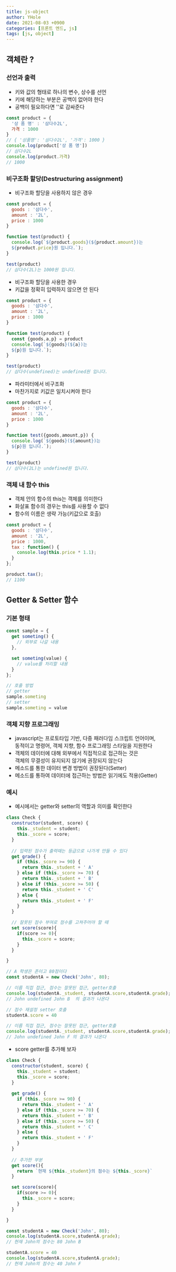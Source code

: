 ```yaml
---
title: js-object
author: YHole
date: 2021-08-03 +0900
categories: [프론트 엔드, js]
tags: [js, object]
---
```


## 객체란 ?

### 선언과 출력

- 키와 값의 형태로 하나의 변수, 상수를 선언
- 키에 해당하는 부분은 공백이 없어야 한다
- 공백이 필요하다면 ''로 감싸준다

```javascript
const product = {
  '상 품 명' : '삼다수2L',
  가격 : 1000
}
// { '상품명': '삼다수2L', '가격': 1000 }
console.log(product['상 품 명'])
// 삼다수2L
console.log(product.가격)
// 1000
```  

### 비구조화 할당(Destructuring assignment)

- 비구조화 할당을 사용하지 않은 경우

```javascript
const product = {
  goods : '삼다수',
  amount : '2L',
  price : 1000
}

function test(product) {
  console.log(`${product.goods}(${product.amount})는 
  ${product.price}원 입니다.`);
}

test(product)
// 삼다수(2L)는 1000원 입니다.
```

- 비구조화 할당을 사용한 경우
- 키값을 정확히 입력하지 않으면 안 된다

```javascript
const product = {
  goods : '삼다수',
  amount : '2L',
  price : 1000
}

function test(product) {
  const {goods,a,p} = product
  console.log(`${goods}(${a})는 
  ${p}원 입니다.`);
}

test(product)
// 삼다수(undefined)는 undefined원 입니다.
```

- 파라미터에서 비구조화
- 마찬가지로 키값은 일치시켜야 한다

```javascript
const product = {
  goods : '삼다수',
  amount : '2L',
  price : 1000
}

function test({goods,amount,p}) {
  console.log(`${goods}(${amount})는 
  ${p}원 입니다.`);
}

test(product)
// 삼다수(2L)는 undefined원 입니다.
```
### 객체 내 함수 this

- 객체 안의 함수의 this는 객체를 의미한다
- 화살표 함수의 경우는 this를 사용할 수 없다
- 함수의 이름은 생략 가능(키값으로 호출)

```javascript
const product = {
  goods : '삼다수',
  amount : '2L',
  price : 1000,
  tax : function() {
    console.log(this.price * 1.1);
  }
};

product.tax();
// 1100
```

## Getter & Setter 함수

### 기본 형태

```javascript
const sample = {
  get someting() {
    // 외부로 나갈 내용
  },

  set someting(value) {
    // value를 처리할 내용
  }
};

// 호출 방법
// getter
sample.someting
// setter
sample.someting = value
```

### 객체 지향 프로그래밍

- javascript는 프로토타입 기반, 다중 패러다임 스크립트 언어이며,  
동적이고 명령어, 객체 지향, 함수 프로그래밍 스타일을 지원한다
- 객체의 데이터에 대해 외부에서 직접적으로 접근하는 것은  
객체의 무결성이 유지되지 않기에 권장되지 않는다
- 메소드를 통한 데이터 변경 방법이 권장된다(Setter)
- 메소드를 통하여 데이터에 접근하는 방법은 읽기에도 적용(Getter)

### 예시

- 예시에서는 getter와 setter의 역할과 의미를 확인한다

```javascript
class Check { 
  constructor(student, score) { 
    this._student = student; 
    this._score = score;
  } 
  
  // 입력된 점수가 출력때는 등급으로 나가게 만들 수 있다
  get grade() { 
    if (this._score >= 90) {
      return this._student + ' A'
    } else if (this._score >= 70) {
      return this._student + ' B'
    } else if (this._score >= 50) {
      return this._student + ' C'
    } else {
      return this._student + ' F'
    }
  } 

  // 잘못된 점수 부여로 점수를 고쳐주어야 할 때
  set score(score){ 
    if(score >= 0){ 
      this._score = score;
    } 
  } 

} 

// A 학생은 존이고 80점이다
const studentA = new Check('John', 80);

// 이름 직접 접근, 점수는 잘못된 접근, getter호출 
console.log(studentA._student, studentA.score,studentA.grade); 
// John undefined John B  의 결과가 나온다

// 점수 재설정 setter 호출
studentA.score = 40

// 이름 직접 접근, 점수는 잘못된 접근, getter호출
console.log(studentA._student, studentA.score,studentA.grade);
// John undefined John F 의 결과가 나온다
```

- score getter를 추가해 보자

```javascript
class Check { 
  constructor(student, score) { 
    this._student = student; 
    this._score = score;
  } 
  
  get grade() { 
    if (this._score >= 90) {
      return this._student + ' A'
    } else if (this._score >= 70) {
      return this._student + ' B'
    } else if (this._score >= 50) {
      return this._student + ' C'
    } else {
      return this._student + ' F'
    }
  } 
  
  // 추가한 부분
  get score(){
    return `현재 ${this._student}의 점수는 ${this._score}`
  }

  set score(score){ 
    if(score >= 0){ 
      this._score = score;
    } 
  } 

} 

const studentA = new Check('John', 80); 
console.log(studentA.score,studentA.grade); 
// 현재 John의 점수는 80 John B

studentA.score = 40
console.log(studentA.score,studentA.grade);
// 현재 John의 점수는 40 John F
```
